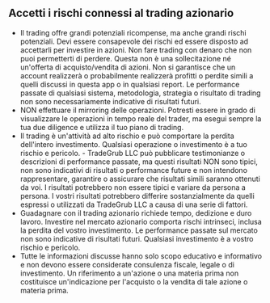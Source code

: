 ## Accetti i rischi connessi al trading azionario

- Il trading offre grandi potenziali ricompense, ma anche grandi rischi potenziali. Devi essere consapevole dei rischi ed essere disposto ad accettarli per investire in azioni. Non fare trading con denaro che non puoi permetterti di perdere. Questa non è una sollecitazione né un'offerta di acquisto/vendita di azioni. Non si garantisce che un account realizzerà o probabilmente realizzerà profitti o perdite simili a quelli discussi in questa app o in qualsiasi report. Le performance passate di qualsiasi sistema, metodologia, strategia o risultato di trading non sono necessariamente indicative di risultati futuri.
- NON effettuare il mirroring delle operazioni. Potresti essere in grado di visualizzare le operazioni in tempo reale del trader, ma esegui sempre la tua due diligence e utilizza il tuo piano di trading.
- Il trading è un'attività ad alto rischio e può comportare la perdita dell'intero investimento. Qualsiasi operazione o investimento è a tuo rischio e pericolo. - TradeGrub LLC può pubblicare testimonianze o descrizioni di performance passate, ma questi risultati NON sono tipici, non sono indicativi di risultati o performance future e non intendono rappresentare, garantire o assicurare che risultati simili saranno ottenuti da voi. I risultati potrebbero non essere tipici e variare da persona a persona. I vostri risultati potrebbero differire sostanzialmente da quelli espressi o utilizzati da TradeGrub LLC a causa di una serie di fattori.
- Guadagnare con il trading azionario richiede tempo, dedizione e duro lavoro. Investire nel mercato azionario comporta rischi intrinseci, inclusa la perdita del vostro investimento. Le performance passate sul mercato non sono indicative di risultati futuri. Qualsiasi investimento è a vostro rischio e pericolo.
- Tutte le informazioni discusse hanno solo scopo educativo e informativo e non devono essere considerate consulenza fiscale, legale o di investimento. Un riferimento a un'azione o una materia prima non costituisce un'indicazione per l'acquisto o la vendita di tale azione o materia prima.